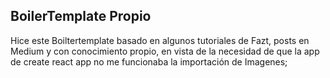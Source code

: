 ## BoilerTemplate Propio

Hice este Boiltertemplate basado en algunos tutoriales de Fazt, posts en Medium y con conocimiento propio,
en vista de la necesidad de que la app de create react app no me funcionaba la importación de Imagenes;